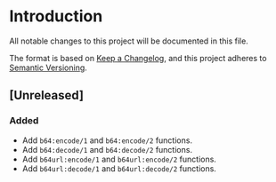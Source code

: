 # Introduction
All notable changes to this project will be documented in this file.

The format is based on [Keep a
Changelog](https://keepachangelog.com/en/1.0.0/), and this project adheres to
[Semantic Versioning](https://semver.org/spec/v2.0.0.html).

## [Unreleased]
### Added
- Add `b64:encode/1` and `b64:encode/2` functions.
- Add `b64:decode/1` and `b64:decode/2` functions.
- Add `b64url:encode/1` and `b64url:encode/2` functions.
- Add `b64url:decode/1` and `b64url:decode/2` functions.

